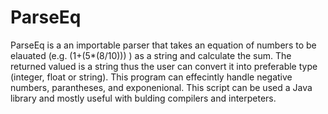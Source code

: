 # ParseEq
ParseEq is a an importable parser that takes an equation of numbers to be elauated (e.g. (1+(5*(8/10))) ) as a string and calculate the sum. The returned valued is a string thus the user can convert it into preferable type (integer, float or string). This program can effecintly handle negative numbers, parantheses, and exponenional. This script can be used a Java library and mostly useful with bulding compilers and interpeters.
